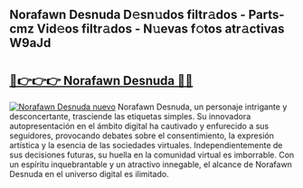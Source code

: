 ## Norafawn Desnuda D𝚎sn𝚞dos filtr𝚊dos - Parts-cmz Vid𝚎os filtr𝚊dos - N𝚞evas f𝚘tos atr𝚊ctivas W9aJd

# <h2><a href="http://mbagry3.tromn.icu/?c=Norafawn+Desnuda">🔗👉👉👉 Norafawn Desnuda 🔗🔗</a></h2>

[![Norafawn Desnuda nuevo](https://i.imgur.com/pEAQMta.gif)](http://mbagry3.tromn.icu/?c=Norafawn+Desnuda)
Norafawn Desnuda, un personaje intrigante y desconcertante, trasciende las etiquetas simples. Su innovadora autopresentación en el ámbito digital ha cautivado y enfurecido a sus seguidores, provocando debates sobre el consentimiento, la expresión artística y la esencia de las sociedades virtuales. Independientemente de sus decisiones futuras, su huella en la comunidad virtual es imborrable. Con un espíritu inquebrantable y un atractivo innegable, el alcance de Norafawn Desnuda en el universo digital es ilimitado.
